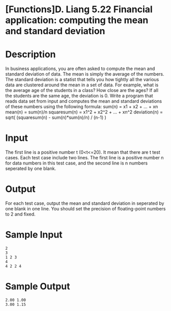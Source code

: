 # [Functions]D. Liang 5.22 Financial application: computing the mean and standard deviation

# Description
In business applications, you are often asked to compute the mean and standard deviation of data.
The mean is simply the average of the numbers. The standard deviation is a statist that tells you how tightly all the various data are clustered around the mean in a set of data. 
For example, what is the average age of the students in a class? How close are the ages? If all the students are the same age, the deviation is 0. 
Write a program that reads data set from input and computes the mean and 
standard deviations of these numbers using the following formula:
sum(n) = x1 + x2 + ... + xn
mean(n) = sum(n)/n 
squaresum(n) = x1^2 + x2^2 + ... + xn^2
deviation(n) = sqrt( (squaresum(n) - sum(n)*sum(n)/n) / (n-1) ) 
# Input
The first line is a positive number t (0<t<=20). It mean that there are t test cases.
Each test case include two lines. The first line is a positive number n for data numbers in this test case, and the second line is n numbers seperated by one blank.
# Output
For each test case, output the mean and standard deviation in seperated by one blank in one line.
You should set the precision of floating-point numbers to 2 and fixed.
# Sample Input
```
2
3
1 2 3
4
4 2 2 4
```
# Sample Output
```
2.00 1.00
3.00 1.15
```
